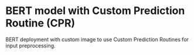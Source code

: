 # BERT model with Custom Prediction Routine (CPR)

BERT deployment with custom image to use Custom Prediction Routines for input preprocessing.
